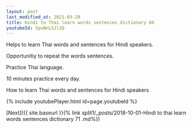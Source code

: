 ```yaml
---
layout: post
last_modified_at: 2021-03-29
title: Hindi to Thai learn words sentences dictionary 66 
youtubeId: SpuNnLSJl2Q
---
```

 
 
Helps to learn Thai words and sentences for Hindi speakers.

Opportunitiy to repeat the words sentences. 

Practice Thai language. 
 
10 minutes practice every day. 
 
How to learn Thai words and sentences for Hindi speakers 
 
{% include youtubePlayer.html id=page.youtubeId %}
 
 
[Next]({{ site.baseurl }}{% link  split1/_posts/2018-10-01-Hindi to thai learn words sentences dictionary 71 .md%})
 
